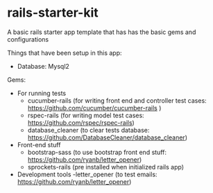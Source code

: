 # rails-starter-kit
A basic rails starter app template that has has the basic gems and configurations

Things that have been setup in this app:

- Database: Mysql2

Gems:
- For running tests
  - cucumber-rails (for writing front end and controller test cases: https://github.com/cucumber/cucumber-rails )
  - rspec-rails (for writing model test cases: https://github.com/rspec/rspec-rails)
  - database_cleaner (to clear tests database: https://github.com/DatabaseCleaner/database_cleaner)
- Front-end stuff
  - bootstrap-sass (to use bootstrap front end stuff: https://github.com/ryanb/letter_opener)
  - sprockets-rails (pre installed when initialized rails app)
- Development tools
  -letter_opener (to test emails: https://github.com/ryanb/letter_opener)
